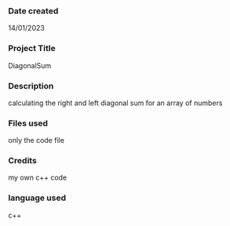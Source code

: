 ### Date created
14/01/2023

### Project Title
DiagonalSum

### Description
calculating the right and left diagonal sum for an array of numbers

### Files used
only the code file

### Credits
my own c++ code

### language used
c++
